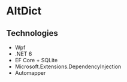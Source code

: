 # AltDict

## Technologies
  - Wpf
  - .NET 6
  - EF Core + SQLite
  - Microsoft.Extensions.DependencyInjection
  - Automapper
 

